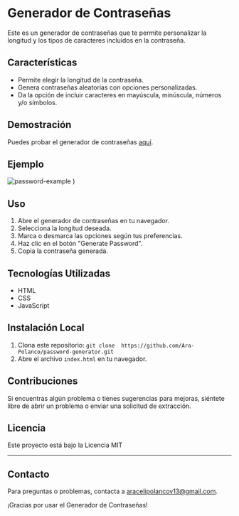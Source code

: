 # Generador de Contraseñas

Este es un generador de contraseñas que te permite personalizar la longitud y los tipos de caracteres incluidos en la contraseña.

## Características

- Permite elegir la longitud de la contraseña.
- Genera contraseñas aleatorias con opciones personalizadas.
- Da la opción de incluir caracteres en mayúscula, minúscula, números y/o símbolos.

## Demostración

Puedes probar el generador de contraseñas [aquí](https://password-generator-two-wine.vercel.app/).

## Ejemplo

![password-example](https://github.com/Ara-Polanco/password-generator/assets/120612439/b864f5e3-9c97-4ecd-a649-ae12b554848d)
)

## Uso

1. Abre el generador de contraseñas en tu navegador.
2. Selecciona la longitud deseada.
3. Marca o desmarca las opciones según tus preferencias.
4. Haz clic en el botón "Generate Password".
5. Copia la contraseña generada.

## Tecnologías Utilizadas

- HTML
- CSS
- JavaScript

## Instalación Local

1. Clona este repositorio: `git clone  https://github.com/Ara-Polanco/password-generator.git`
2. Abre el archivo `index.html` en tu navegador.

## Contribuciones

Si encuentras algún problema o tienes sugerencias para mejoras, siéntete libre de abrir un problema o enviar una solicitud de extracción.

## Licencia

Este proyecto está bajo la Licencia MIT

---

## Contacto
Para preguntas o problemas, contacta a aracelipolancov13@gmail.com.

¡Gracias por usar el Generador de Contraseñas!



